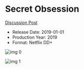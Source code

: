 # Secret Obsession

[Discussion Post](https://www.avsforum.com/threads/bass-eq-for-filtered-movies.2995212/post-58322674)

* Release Date: 2019-01-01
* Production Year: 2019
* Format: Netflix DD+

![img 0](https://i.imgur.com/ZEcjmFm.jpg)

![img 1](https://i.imgur.com/G0lDNvg.jpg)


